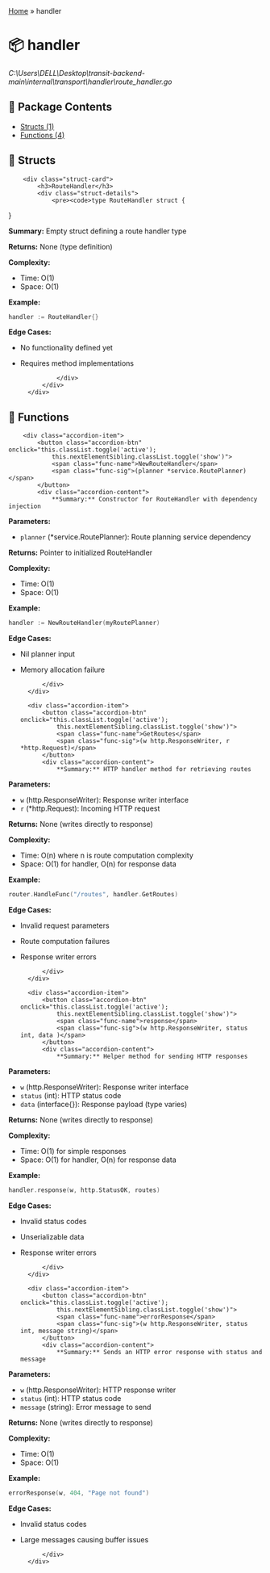 <!DOCTYPE html>
<html>
<head>
    <meta charset="UTF-8">
    <title>handler Package</title>
    <link rel="stylesheet" href="../styles.css">
</head>
<body>
<div class="container">

<div class="breadcrumbs">
    <a href="../README.md">Home</a> &raquo; <span>handler</span>
</div>

<div class="package-header">
    <h1>📦 handler</h1>
    <p class="filepath"><i>C:\Users\DELL\Desktop\transit-backend-main\internal\transport\handler\route_handler.go</i></p>
</div>

<div class="toc">
    <h2>📑 Package Contents</h2>
    <ul>
        <li><a href="#structs">Structs (1)</a></li>        <li><a href="#functions">Functions (4)</a></li>    </ul>
</div>

<section id="structs" class="card">
    <h2>🧱 Structs</h2>
    <div class="struct-grid">

        <div class="struct-card">
            <h3>RouteHandler</h3>
            <div class="struct-details">
                <pre><code>type RouteHandler struct {
}</code></pre>
                <div class="doc-section">
                    **Summary:** Empty struct defining a route handler type

**Returns:** None (type definition)

**Complexity:**
- Time: O(1)
- Space: O(1)

**Example:**
```go
handler := RouteHandler{}
```

**Edge Cases:**
- No functionality defined yet
- Requires method implementations


                </div>
            </div>
        </div>
    </div>
</section>

<section id="functions" class="card">
    <h2>🔧 Functions</h2>
    <div class="func-accordion">

        <div class="accordion-item">
            <button class="accordion-btn" onclick="this.classList.toggle('active');
                this.nextElementSibling.classList.toggle('show')">
                <span class="func-name">NewRouteHandler</span>
                <span class="func-sig">(planner *service.RoutePlanner)</span>
            </button>
            <div class="accordion-content">
                **Summary:** Constructor for RouteHandler with dependency injection

**Parameters:**
- `planner` (*service.RoutePlanner): Route planning service dependency

**Returns:** Pointer to initialized RouteHandler

**Complexity:**
- Time: O(1)
- Space: O(1)

**Example:**
```go
handler := NewRouteHandler(myRoutePlanner)
```

**Edge Cases:**
- Nil planner input
- Memory allocation failure


            </div>
        </div>

        <div class="accordion-item">
            <button class="accordion-btn" onclick="this.classList.toggle('active');
                this.nextElementSibling.classList.toggle('show')">
                <span class="func-name">GetRoutes</span>
                <span class="func-sig">(w http.ResponseWriter, r *http.Request)</span>
            </button>
            <div class="accordion-content">
                **Summary:** HTTP handler method for retrieving routes

**Parameters:**
- `w` (http.ResponseWriter): Response writer interface
- `r` (*http.Request): Incoming HTTP request

**Returns:** None (writes directly to response)

**Complexity:**
- Time: O(n) where n is route computation complexity
- Space: O(1) for handler, O(n) for response data

**Example:**
```go
router.HandleFunc("/routes", handler.GetRoutes)
```

**Edge Cases:**
- Invalid request parameters
- Route computation failures
- Response writer errors


            </div>
        </div>

        <div class="accordion-item">
            <button class="accordion-btn" onclick="this.classList.toggle('active');
                this.nextElementSibling.classList.toggle('show')">
                <span class="func-name">response</span>
                <span class="func-sig">(w http.ResponseWriter, status int, data )</span>
            </button>
            <div class="accordion-content">
                **Summary:** Helper method for sending HTTP responses

**Parameters:**
- `w` (http.ResponseWriter): Response writer interface
- `status` (int): HTTP status code
- `data` (interface{}): Response payload (type varies)

**Returns:** None (writes directly to response)

**Complexity:**
- Time: O(1) for simple responses
- Space: O(1) for handler, O(n) for response data

**Example:**
```go
handler.response(w, http.StatusOK, routes)
```

**Edge Cases:**
- Invalid status codes
- Unserializable data
- Response writer errors


            </div>
        </div>

        <div class="accordion-item">
            <button class="accordion-btn" onclick="this.classList.toggle('active');
                this.nextElementSibling.classList.toggle('show')">
                <span class="func-name">errorResponse</span>
                <span class="func-sig">(w http.ResponseWriter, status int, message string)</span>
            </button>
            <div class="accordion-content">
                **Summary:** Sends an HTTP error response with status and message

**Parameters:**
- `w` (http.ResponseWriter): HTTP response writer
- `status` (int): HTTP status code
- `message` (string): Error message to send

**Returns:** None (writes directly to response)

**Complexity:**
- Time: O(1)
- Space: O(1)

**Example:**
```go
errorResponse(w, 404, "Page not found")
```

**Edge Cases:**
- Invalid status codes
- Large messages causing buffer issues


            </div>
        </div>
    </div>
</section>

</div>
</body>
</html>
